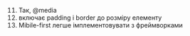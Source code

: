 11) Так, @media 
20) включає padding i border до розміру елементу
27) Mibile-first легше імплементовувати з фреймворками
